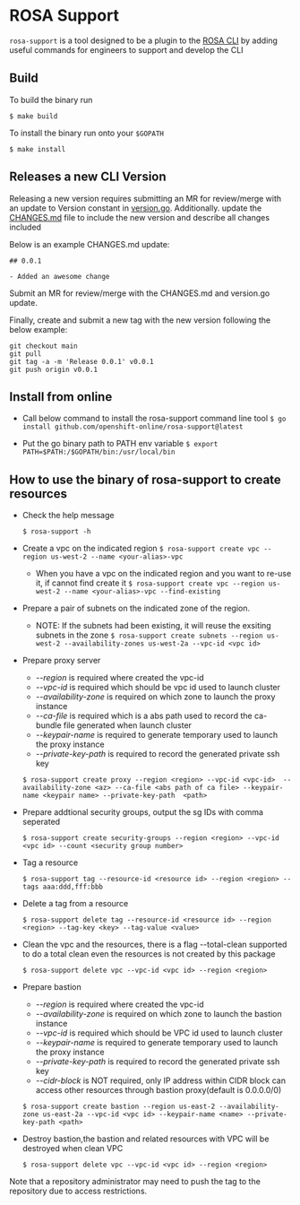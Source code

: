 # ROSA Support
`rosa-support` is a tool designed to be a plugin to the [ROSA CLI](https://github.com/openshift/rosa) by adding useful commands for engineers to support and develop the CLI

## Build 
To build the binary run 
``` 
$ make build
```
To install the binary run onto your `$GOPATH`
``` 
$ make install
```

## Releases a new CLI Version
Releasing a new version requires submitting an MR for review/merge with an update to Version constant in [version.go](pkg/version/version.go).
Additionally. update the [CHANGES.md](CHANGES.md) file to include the new version and describe all changes included

Below is an example CHANGES.md update:
```
## 0.0.1

- Added an awesome change
```

Submit an MR for review/merge with the CHANGES.md and version.go update.

Finally, create and submit a new tag with the new version following the below example:

```shell
git checkout main
git pull
git tag -a -m 'Release 0.0.1' v0.0.1
git push origin v0.0.1
```
## Install from online
* Call below command to install the rosa-support command line tool
```$ go install github.com/openshift-online/rosa-support@latest```

* Put the go binary path to PATH env variable
```$ export PATH=$PATH:/$GOPATH/bin:/usr/local/bin```
## How to use the binary of rosa-support to create resources
* Check the help message

	`$ rosa-support -h`

* Create a vpc on the indicated region
    `$ rosa-support create vpc --region us-west-2 --name <your-alias>-vpc`
	* When you have a vpc on the indicated region and you want to re-use it, if cannot find create it
	`$ rosa-support create vpc --region us-west-2 --name <your-alias>-vpc --find-existing`

* Prepare a pair of subnets on the indicated zone of the region.
	* NOTE: If the subnets had been existing, it will reuse the exsiting subnets in the zone
	`$ rosa-support create subnets --region us-west-2 --availability-zones us-west-2a --vpc-id <vpc id>`

* Prepare proxy server
	* *--region* is required where created the vpc-id
    * *--vpc-id* is required which should be vpc id used to launch cluster
	* *--availability-zone* is required on which zone to launch the proxy instance
    * *--ca-file* is required which is a abs path used to record the ca-bundle file generated when launch cluster
    * *--keypair-name* is required to generate temporary used to launch the proxy instance
    * *--private-key-path* is required to record the generated private ssh key

	`$ rosa-support create proxy --region <region> --vpc-id <vpc-id>  --availability-zone <az> --ca-file <abs path of ca file> --keypair-name <keypair name> --private-key-path  <path>`

* Prepare addtional security groups, output the sg IDs with comma seperated

	`$ rosa-support create security-groups --region <region> --vpc-id <vpc id> --count <security group number>`

* Tag a resource

	`$ rosa-support tag --resource-id <resource id> --region <region> --tags aaa:ddd,fff:bbb`

* Delete a tag from a resource

	`$ rosa-support delete tag --resource-id <resource id> --region <region> --tag-key <key> --tag-value <value>`

* Clean the vpc and the resources, there is a flag --total-clean supported to do a total clean even the resources is not created by this package

	`$ rosa-support delete vpc --vpc-id <vpc id> --region <region>`

* Prepare bastion
	* *--region* is required where created the vpc-id
	* *--availability-zone* is required on which zone to launch the bastion instance
	* *--vpc-id* is required which should be VPC id used to launch cluster
	* *--keypair-name* is required to generate temporary used to launch the proxy instance
	* *--private-key-path* is required to record the generated private ssh key
	* *--cidr-block* is NOT required, only IP address within CIDR block can access other resources through bastion proxy(default is 0.0.0.0/0)

  `$ rosa-support create bastion --region us-east-2 --availability-zone us-east-2a --vpc-id <vpc id> --keypair-name <name> --private-key-path <path>`

* Destroy bastion,the bastion and related resources with VPC will be destroyed when clean VPC

  `$ rosa-support delete vpc --vpc-id <vpc id> --region <region>`

Note that a repository administrator may need to push the tag to the repository due to access restrictions.